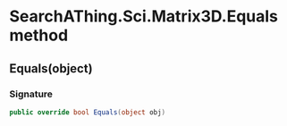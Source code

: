# SearchAThing.Sci.Matrix3D.Equals method
## Equals(object)
### Signature
```csharp
public override bool Equals(object obj)
```
